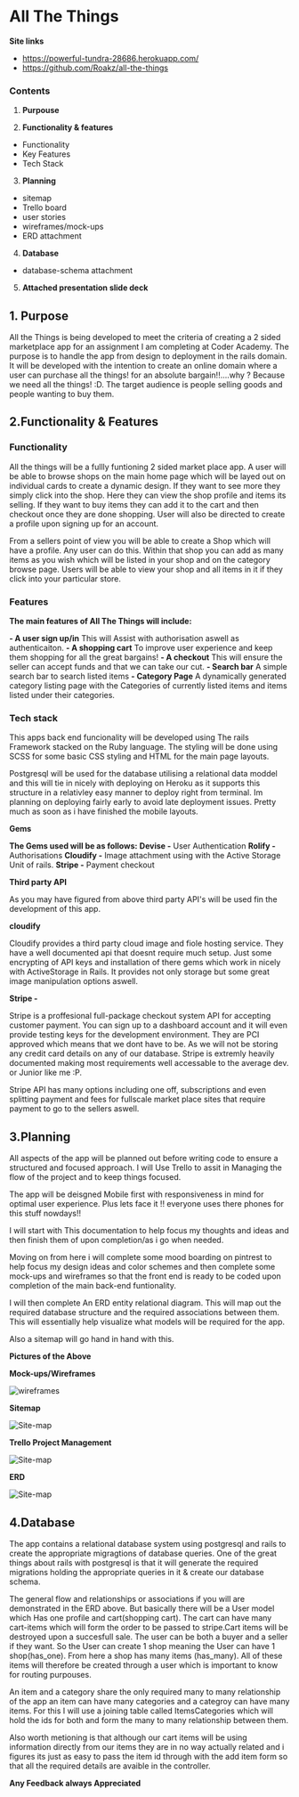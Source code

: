 <h1>All The Things</h1>


**Site links**
- https://powerful-tundra-28686.herokuapp.com/
- https://github.com/Roakz/all-the-things

<h3>Contents</h3>

1. **Purpouse**

2. **Functionality & features**
-	Functionality
-	Key Features
-	Tech Stack
3. **Planning**
-   sitemap
-   Trello board
-	user stories
-	wireframes/mock-ups
-   ERD attachment
4. **Database**
-	database-schema attachment
5. **Attached presentation slide deck**



<h2>1. Purpose</h2>
All the Things is being developed to meet the criteria of creating a 2 sided marketplace app for an assignment I am completing at Coder Academy. The purpose is to handle the app from design to deployment in the rails domain. It will be developed with the intention to create an online domain where a user can purchase all the things! for an absolute bargain!!....why ? Because we need all the things! :D. The target audience is people selling goods and people wanting to buy them.

<h2>2.Functionality & Features</h2>

<h3>Functionality</h3>

All the things will be a fullly funtioning 2 sided market place app. A user will be able to browse shops on the main home page which will be layed out on individual cards to create a dynamic design. If they want to see more they simply click into the shop. Here they can view the shop profile and items its selling. If they want to buy items they can add it to the cart and then checkout once they are done shopping. User will also be directed to create a profile upon signing up for an account.

From a sellers point of view you will be able to create a Shop which will have a profile. Any user can do this. Within that shop you can add as many items as you wish which will be listed in your shop and on the category browse page. Users will be able to view your shop and all items in it if they click into your particular store. 

<h3>Features</h3>

**The main features of All The Things will include:**

**- A user sign up/in**
This will Assist with authorisation aswell as authenticaiton.
**- A shopping cart**
To improve user experience and keep them shopping for all the great bargains!
**- A checkout**
This will ensure the seller can accept funds and that we can take our cut.
**- Search bar**
A simple search bar to search listed items
**- Category Page**
A dynamically generated category listing page with the Categories of currently listed items and items listed under their categories.

<h3>Tech stack</h3>

This apps back end funcionality will be developed using The rails Framework stacked on the Ruby language. The styling will be done using SCSS for some basic CSS styling and HTML for the main page layouts. 

Postgresql will be used for the database utilising a relational data moddel and this will tie in nicely with deploying on Heroku as it supports this structure in a relativley easy manner to deploy right from terminal. Im planning on deploying fairly early to avoid late deployment issues. Pretty much as soon as i have finished the mobile layouts.

**Gems**

**The Gems used will be as follows:**
**Devise -** User Authentication
**Rolify -** Authorisations
**Cloudify -** Image attachment using with the Active Storage Unit of rails.
**Stripe -** Payment checkout

**Third party API**

As you may have figured from above third party API's will be used fin the development of this app.

**cloudify**

Cloudify provides a third party cloud image and fiole hosting service. They have a well documented api that doesnt require much setup. Just some encrypting of API keys and installation of there gems which work in nicely with ActiveStorage in Rails. It provides not only storage but some great image manipulation options aswell.

**Stripe -**

Stripe is a proffesional full-package checkout system API for accepting customer payment. You can sign up to a dashboard account and it will even provide testing keys for the development environment. They are PCI approved which means that we dont have to be. As we will not be storing any credit card details on any of our database. Stripe is extremly heavily documented making most requirements well accessable to the average dev. or Junior like me :P. 

Stripe API has many options including one off, subscriptions and even splitting payment and fees for fullscale market place sites that require payment to go to the sellers aswell.

<h2>3.Planning</h2>

All aspects of the app will be planned out before writing code to ensure a structured and focused approach. I will Use Trello to assit in Managing the flow of the project and to keep things focused.

The app will be deisgned Mobile first with responsiveness in mind for optimal user experience. Plus lets face it !! everyone uses there phones for this stuff nowdays!!

I will start with This documentation to help focus my thoughts and ideas and then finish them of upon completion/as i go when needed.

Moving on from here i will complete some mood boarding on pintrest to help focus my design ideas and color schemes and then complete some mock-ups and wireframes so that the front end is ready to be coded upon completion of the main back-end funtionality.

I will then complete An ERD entity relational diagram. This will map out the required database structure and the required associations between them. This will essentially help visualize what models will be required for the app.

Also a sitemap will go hand in hand with this.

**Pictures of the Above**

**Mock-ups/Wireframes**

![wireframes](app/assets/images/mobile-frames.PNG)

**Sitemap**

![Site-map](app/assets/images/site-map.PNG)

**Trello Project Management**

![Site-map](app/assets/images/trello.PNG)

**ERD**

![Site-map](app/assets/images/erd.PNG)

<h2>4.Database</h2>

The app contains a relational database system using postgresql and rails to create the appropriate migragtions of database queries. One of the great things about rails with postgresql is that it will generate the required migrations holding the appropriate queries in it & create our database schema. 

The general flow and relationships or associations if you will are demonstrated in the ERD above. But basically there will be a User model which Has one profile and cart(shopping cart). The cart can have many cart-items which will form the order to be passed to stripe.Cart items will be destroyed upon a succesfull sale. The user can be both a buyer and a seller if they want. So the User can create 1 shop meaning the User can have 1 shop(has_one). From here a shop has many items (has_many). All of these items will therefore be created through a user which is important to know for routing purpouses.

An item and a category share the only required many to many relationship of the app an item can have many categories and a categroy can have many items. For this I will use a joining table called ItemsCategories which will hold the ids for both and form the many to many relationship between them.

Also worth metioning is that although our cart items will be using information directly from our items they are in no way actually related and i figures its just as easy to pass the item id through with the add item form so that all the required details are avaible in the controller. 

**Any Feedback always Appreciated**

